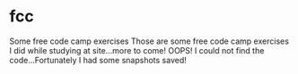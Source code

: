 # fcc
Some free code camp exercises
Those are some free code camp exercises I did while studying at site...more to come! 
OOPS! I could not find the code...Fortunately I had some snapshots saved!

